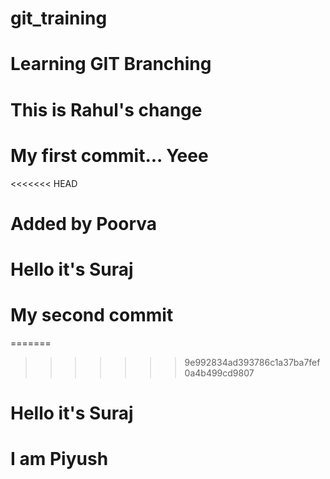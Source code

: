 # git_training

# Learning GIT Branching

# This is Rahul's change
# My first commit... Yeee
<<<<<<< HEAD
# Added by Poorva
# Hello it's Suraj
# My second commit
=======
>>>>>>> 9e992834ad393786c1a37ba7fef0a4b499cd9807
# Hello it's Suraj
# I am Piyush


